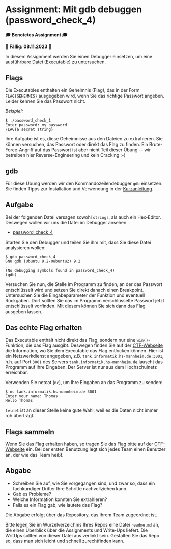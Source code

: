 # Assignment: Mit gdb debuggen (password_check_4)

**🎓 Benotetes Assignment 🎓**

📆 **Fällig: 08.11.2023** 📆

In diesem Assignment werden Sie einen Debugger einsetzen, um eine ausführbare Datei (Executable) zu untersuchen.


## Flags

Die Executables enthalten ein Geheimnis (Flag), das in der Form `FLAG{GEHEMNIS}` ausgegeben wird, wenn Sie das richtige Passwort angeben. Leider kennen Sie das Passwort nicht.

_Beispiel:_

```console
$ ./password_check_1
Enter password: my_password
FLAG{a secret string}
```

Ihre Aufgabe ist es, diese Geheimnisse aus den Dateien zu extrahieren. Sie können versuchen, das Passwort oder direkt das Flag zu finden. Ein Brute-Force-Angriff auf das Passwort ist aber nicht Teil dieser Übung -- wir betreiben hier Reverse-Engineering und kein Cracking ;-)


## gdb

Für diese Übung werden wir den Kommandozeilendebugger `gdb` einsetzen. Sie finden Tipps zur Installation und Verwendung in der [Kurzanleitung](../help/gdb.md).

## Aufgabe

Bei der folgenden Datei versagen sowohl `strings`, als auch ein Hex-Editor. Deswegen wollen wir uns die Datei im Debugger ansehen.

  * [password_check_4](password_check_4)

Starten Sie den Debugger und teilen Sie ihm mit, dass Sie diese Datei analysieren wollen:

```console
$ gdb password_check_4
GNU gdb (Ubuntu 9.2-0ubuntu2) 9.2
...
(No debugging symbols found in password_check_4)
(gdb) _
```

Versuchen Sie nun, die Stelle im Programm zu finden, an der das Passwort entschlüsselt wird und setzen Sie direkt danach einen Breakpoint. Untersuchen Sie die Eingabeparameter der Funktion und eventuell Rückgaben. Dort sollten Sie das im Programm verschlüsselte Passwort jetzt entschlüsselt vorfinden. Mit diesem können Sie sich dann das Flag ausgeben lassen.


## Das echte Flag erhalten

Das Executable enthält nicht direkt das Flag, sondern nur eine `win()`-Funktion, die das Flag ausgibt. Deswegen finden Sie auf der [CTF-Webseite](http://tank.informatik.hs-mannheim.de) die Information, wo Sie dem  Executable das Flag entlocken können. Hier ist ein Netzwerkdienst angegeben, z.B. `tank.informatik.hs-mannheim.de:3001`, h.h. auf Port `3001` des Servers `tank.informatik.hs-mannheim.de` lauscht das Programm auf Ihre Eingaben. Der Server ist nur aus dem Hochschulnetz erreichbar.

Verwenden Sie netcat (`nc`), um Ihre Eingaben an das Programm zu senden:

```console
$ nc tank.informatik.hs-mannheim.de 3001
Enter your name: Thomas
Hello Thomas
```

`telnet` ist an dieser Stelle keine gute Wahl, weil es die Daten nicht immer roh überträgt.


## Flags sammeln

Wenn Sie das Flag erhalten haben, so tragen Sie das Flag bitte auf der [CTF-Webseite](http://tank.informatik.hs-mannheim.de) ein. Bei der ersten Benutzung legt sich jedes Team einen Benutzer an, der wie das Team heißt.


## Abgabe

  * Schreiben Sie auf, wie Sie vorgegangen sind, und zwar so, dass ein fachkundiger Dritter Ihre Schritte nachvollziehen kann.
  * Gab es Probleme?
  * Welche Information konnten Sie extrahieren?
  * Falls es ein Flag gab, wie lautete das Flag?

Die Abgabe erfolgt über das Repository, das Ihrem Team zugeordnet ist.

Bitte legen Sie im Wurzelverzeichnis Ihres Repos eine Datei `readme.md` an, die einen Überblick über die Assignments und Write-Ups liefert. Die WritUps sollten von dieser Datei aus verlinkt sein. Gestalten Sie das Repo so, dass man sich leicht und schnell zurechtfinden kann.